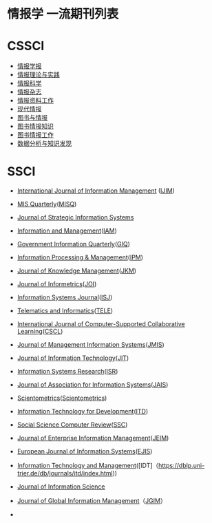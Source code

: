 # 情报学 一流期刊列表


# CSSCI
+ [情报学报](https://navi.cnki.net/knavi/JournalDetail?pcode=CJFD&pykm=QBXB)
+ [情报理论与实践](https://navi.cnki.net/knavi/JournalDetail?pcode=CJFD&pykm=QBLL)
+ [情报科学](https://navi.cnki.net/knavi/JournalDetail?pcode=CJFD&pykm=QBKX)
+ [情报杂志](https://navi.cnki.net/knavi/JournalDetail?pcode=CJFD&pykm=QBKX)
+ [情报资料工作](https://navi.cnki.net/knavi/JournalDetail?pcode=CJFD&pykm=QBZL)
+ [现代情报](https://navi.cnki.net/knavi/JournalDetail?pcode=CJFD&pykm=XDQB)
+ [图书与情报](https://navi.cnki.net/knavi/JournalDetail?pcode=CJFD&pykm=BOOK)
+ [图书情报知识](https://navi.cnki.net/knavi/JournalDetail?pcode=CJFD&pykm=TSQC)
+ [图书情报工作](https://navi.cnki.net/knavi/JournalDetail?pcode=CJFD&pykm=TSQB)
+ [数据分析与知识发现](https://navi.cnki.net/knavi/JournalDetail?pcode=CJFD&pykm=XDTQ)


# SSCI
+ [International Journal of Information Management](https://www.journals.elsevier.com/international-journal-of-information-management) ([IJIM](https://dblp.uni-trier.de/db/journals/ijinfoman/index.html))

+ [MIS Quarterly](https://misq.org/archive/)([MISQ](https://dblp.org/db/journals/misq/index.html))
+ [Journal of Strategic Information Systems](https://www.journals.elsevier.com/the-journal-of-strategic-information-systems)

+ [Information and Management](https://www.journals.elsevier.com/information-and-management)([IAM](https://dblp.uni-trier.de/db/journals/iam/index.html))
+ [Government Information Quarterly](https://www.journals.elsevier.com/government-information-quarterly)([GIQ](https://dblp.uni-trier.de/db/journals/giq/index.html))
+ [Information Processing & Management](https://www.journals.elsevier.com/information-processing-and-management)([IPM](https://dblp.uni-trier.de/db/journals/ipm/index.html))
+ [Journal of Knowledge Management](https://www.emeraldgrouppublishing.com/journal/jkm)([JKM](https://dblp.uni-trier.de/db/journals/jkm/index.html))
+ [Journal of Informetrics](https://www.journals.elsevier.com/journal-of-informetrics)([JOI](https://dblp.uni-trier.de/db/journals/joi/index.html))
+ [Information Systems Journal](https://onlinelibrary.wiley.com/journal/13652575)([ISJ](https://dblp.uni-trier.de/db/journals/isj/index.html))
+ [Telematics and Informatics](https://www.journals.elsevier.com/telematics-and-informatics)([TELE](https://dblp.uni-trier.de/db/journals/tele/index.html))
+ [International Journal of Computer-Supported Collaborative Learning](https://www.springer.com/journal/11412)([CSCL](https://dblp.uni-trier.de/db/journals/cscl/index.html))
+ [Journal of Management Information Systems](https://www.tandfonline.com/loi/mmis20)([JMIS](https://dblp.uni-trier.de/db/journals/jmis/index.html))
+ [Journal of Information Technology](https://journals.sagepub.com/home/jin)([JIT](https://dblp.uni-trier.de/db/journals/jitech/index.html))
+ [Information Systems Research](https://www.informs.org/Publications/INFORMS-Journals/Information-Systems-Research)([ISR](https://dblp.uni-trier.de/db/journals/isr/index.html))
+ [Journal of Association for Information Systems](https://aisnet.org/default.aspx)([JAIS](https://dblp.uni-trier.de/db/journals/jais/index.html))
+ [Scientometrics](https://www.springer.com/journal/11192)([Scientometrics](https://dblp.uni-trier.de/db/journals/scientometrics/index.html))
+ [Information Technology for Development](https://www.tandfonline.com/toc/titd20/current)([ITD](https://dblp.uni-trier.de/db/journals/itd/index.html))
+ [Social Science Computer Review](https://journals.sagepub.com/home/ssc)([SSC](https://dblp.uni-trier.de/search?q=Social+Science+Computer+Review))
+ [Journal of Enterprise Information Management](https://www.emerald.com/insight/publication/issn/1741-0398)([JEIM](https://dblp.uni-trier.de/db/journals/jeim/index.html))
+ [European Journal of Information Systems](https://www.tandfonline.com/toc/tjis20/current)([EJIS](https://dblp.uni-trier.de/db/journals/ejis/index.html))
+ [Information Technology and Management](https://www.springer.com/journal/10799)([IDT]（https://dblp.uni-trier.de/db/journals/itd/index.html))
+ [Journal of Information Science](https://journals.sagepub.com/home/jis)
+ [Journal of Global Information Management](https://www.igi-global.com/journal/journal-global-information-management/1070)（[JGIM](https://dblp.org/db/journals/jgim/index.html)）
+ 

